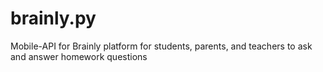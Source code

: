 # brainly.py
Mobile-API for Brainly platform for students, parents, and teachers to ask and answer homework questions
